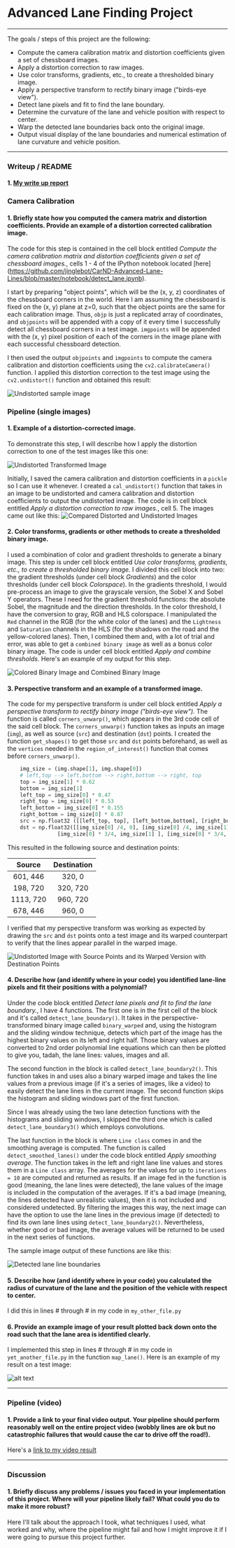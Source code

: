 
# **Advanced Lane Finding Project**
---

The goals / steps of this project are the following:

* Compute the camera calibration matrix and distortion coefficients given a set of chessboard images.
* Apply a distortion correction to raw images.
* Use color transforms, gradients, etc., to create a thresholded binary image.
* Apply a perspective transform to rectify binary image ("birds-eye view").
* Detect lane pixels and fit to find the lane boundary.
* Determine the curvature of the lane and vehicle position with respect to center.
* Warp the detected lane boundaries back onto the original image.
* Output visual display of the lane boundaries and numerical estimation of lane curvature and vehicle position.

[//]: # (Image References)
[image1]: ./output_images/undistorted_chessboards/figure_1.jpg "Undistorted"
[image2]: ./test_images/test1.jpg "Road Transformed"
[image2-1]: ./output_images/undistorted_test_images/figure_1-1.jpg "Undistorted Road Image"
[image3]: ./examples/threshold_images/figure_1-9.jpg "Binary Example"
[image4]: ./examples/warped_straight_lines.jpg "Warp Example"
[image5]: ./examples/figure_6.jpg "Fit Visual"

[image6]: ./examples/example_output.jpg "Output"
[video1]: ./project_video.mp4 "Video"

---

### Writeup / README

#### 1. [My write up report](https://github.com/jinglebot/CarND-Advanced-Lane-Lines/blob/master/writeup_report.md) 


### Camera Calibration

#### 1. Briefly state how you computed the camera matrix and distortion coefficients. Provide an example of a distortion corrected calibration image.

The code for this step is contained in the cell block entitled *Compute the camera calibration matrix and distortion coefficients given a set of chessboard images.*, cells 1 - 4 of the IPython notebook located [here] (https://github.com/jinglebot/CarND-Advanced-Lane-Lines/blob/master/notebook/detect_lane.ipynb).

I start by preparing "object points", which will be the (x, y, z) coordinates of the chessboard corners in the world. Here I am assuming the chessboard is fixed on the (x, y) plane at z=0, such that the object points are the same for each calibration image.  Thus, `objp` is just a replicated array of coordinates, and `objpoints` will be appended with a copy of it every time I successfully detect all chessboard corners in a test image.  `imgpoints` will be appended with the (x, y) pixel position of each of the corners in the image plane with each successful chessboard detection.

I then used the output `objpoints` and `imgpoints` to compute the camera calibration and distortion coefficients using the `cv2.calibrateCamera()` function.  I applied this distortion correction to the test image using the `cv2.undistort()` function and obtained this result:

![Undistorted sample image][image1]

### Pipeline (single images)

#### 1. Example of a distortion-corrected image.

To demonstrate this step, I will describe how I apply the distortion correction to one of the test images like this one:

![Undistorted Transformed Image][image2]

Initially, I saved the camera calibration and distortion coefficients in a `pickle` so I can use it whenever. I created a `cal_undistort()` function that takes in an image to be undistorted and camera calibration and distortion coefficients to output the undistorted image. The code is in cell block entitled *Apply a distortion correction to raw images.*, cell 5. The images came out like this: 
![Compared Distorted and Undistorted Images][image2-1]

#### 2. Color transforms, gradients or other methods to create a thresholded binary image.  

I used a combination of color and gradient thresholds to generate a binary image. This step is under cell block entitled *Use color transforms, gradients, etc., to create a thresholded binary image.* I divided this cell block into two: the gradient thresholds (under cell block *Gradients*) and the color thresholds (under cell block *Colorspace*). In the gradients threshold, I would pre-process an image to give the grayscale version, the Sobel X and Sobel Y operators. These I need for the gradient threshold functions: the absolute Sobel, the magnitude and the direction thresholds. In the color threshold, I have the conversion to gray, RGB and HLS colorspace. I manipulated the `Red` channel in the RGB (for the white color of the lanes) and the `Lightness` and `Saturation` channels in the HLS (for the shadows on  the road and the yellow-colored lanes). Then, I combined them and, with a lot of trial and error, was able to get a `combined binary image` as well as a bonus color binary image. The code is under cell block entitled *Apply and combine thresholds*. Here's an example of my output for this step.

![Colored Binary Image and Combined Binary Image][image3]

#### 3. Perspective transform and an example of a transformed image.

The code for my perspective transform is under cell block entitled *Apply a perspective transform to rectify binary image ("birds-eye view").* The function is called `corners_unwarp()`, which appears in the 3rd code cell of the said cell block. The `corners_unwarp()` function takes as inputs an image (`img`), as well as source (`src`) and destination (`dst`) points.  I created the function `get_shapes()` to get those `src` and `dst` points beforehand, as well as the `vertices` needed in the `region_of_interest()` function that comes before `corners_unwarp()`.

```python
    img_size = (img.shape[1], img.shape[0])
    # left,top --> left,bottom --> right,bottom --> right, top
    top = img_size[1] * 0.62
    bottom = img_size[1] 
    left_top = img_size[0] * 0.47
    right_top = img_size[0] * 0.53
    left_bottom = img_size[0] * 0.155
    right_bottom = img_size[0] * 0.87
    src = np.float32 ([[left_top, top], [left_bottom,bottom], [right_bottom, bottom], [right_top, top]])
    dst = np.float32([[img_size[0] /4, 0], [img_size[0] /4, img_size[1]], 
                [img_size[0] * 3/4, img_size[1] ], [img_size[0] * 3/4, 0]])
```

This resulted in the following source and destination points:

| Source        | Destination   |
|:-------------:|:-------------:|
| 601, 446      | 320, 0        |
| 198, 720      | 320, 720      |
| 1113, 720     | 960, 720      |
| 678, 446      | 960, 0        |

I verified that my perspective transform was working as expected by drawing the `src` and `dst` points onto a test image and its warped counterpart to verify that the lines appear parallel in the warped image.

![Undistorted Image with Source Points and its Warped Version with Destination Points][image4]

#### 4. Describe how (and identify where in your code) you identified lane-line pixels and fit their positions with a polynomial?

Under the code block entitled *Detect lane pixels and fit to find the lane boundary.*, I have 4 functions. The first one is in the first cell of the block and it's called `detect_lane_boundary()`. It takes in the perspective-transformed binary image called `binary_warped` and, using the histogram and the sliding window technique, detects which part of the image has the highest binary values on its left and right half. Those binary values are converted to 2nd order polynomial line equations which can then be plotted to give you, tadah, the lane lines: values, images and all. 

The second function in the block is called `detect_lane_boundary2()`. This function takes in and uses also a binary warped image and takes the line values from a previous image (if it's a series of images, like a video) to easily detect the lane lines in the current image. The second function skips the histogram and sliding windows part of the first function.

Since I was already using the two lane detection functions with the histograms and sliding windows, I skipped the third one which is called `detect_lane_boundary3()` which employs convolutions. 

The last function in the block is where `Line class` comes in and the smoothing average is computed. The function is called `detect_smoothed_lanes()` under the code block entitled *Apply smoothing average*. The function takes in the left and right lane line values and stores them in a `Line class` array. The averages for the values for up to `iterations = 10` are computed and returned as results. If an image fed in the function is good (meaning, the lane lines were detected), the lane values of the image is included in the computation of the averages. If it's a bad image (meaning, the lines detected have unrealistic values), then it is not included and considered undetected. By filtering the images this way, the next image can have the option to use the lane lines in the previous image (if detected) to find its own lane lines using `detect_lane_boundary2()`. Nevertheless, whether good or bad image, the average values will be returned to be used in the next series of functions.

The sample image output of these functions are like this:

![Detected lane line boundaries][image5]

#### 5. Describe how (and identify where in your code) you calculated the radius of curvature of the lane and the position of the vehicle with respect to center.

I did this in lines # through # in my code in `my_other_file.py`

#### 6. Provide an example image of your result plotted back down onto the road such that the lane area is identified clearly.

I implemented this step in lines # through # in my code in `yet_another_file.py` in the function `map_lane()`.  Here is an example of my result on a test image:

![alt text][image6]

---

### Pipeline (video)

#### 1. Provide a link to your final video output.  Your pipeline should perform reasonably well on the entire project video (wobbly lines are ok but no catastrophic failures that would cause the car to drive off the road!).

Here's a [link to my video result](./project_video.mp4)


---

### Discussion

#### 1. Briefly discuss any problems / issues you faced in your implementation of this project.  Where will your pipeline likely fail?  What could you do to make it more robust?

Here I'll talk about the approach I took, what techniques I used, what worked and why, where the pipeline might fail and how I might improve it if I were going to pursue this project further.
